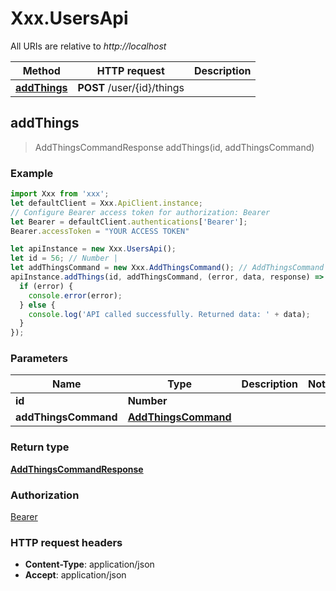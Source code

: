 # Xxx.UsersApi

All URIs are relative to *http://localhost*

Method | HTTP request | Description
------------- | ------------- | -------------
[**addThings**](UsersApi.md#addThings) | **POST** /user/{id}/things | 



## addThings

> AddThingsCommandResponse addThings(id, addThingsCommand)



### Example

```javascript
import Xxx from 'xxx';
let defaultClient = Xxx.ApiClient.instance;
// Configure Bearer access token for authorization: Bearer
let Bearer = defaultClient.authentications['Bearer'];
Bearer.accessToken = "YOUR ACCESS TOKEN"

let apiInstance = new Xxx.UsersApi();
let id = 56; // Number | 
let addThingsCommand = new Xxx.AddThingsCommand(); // AddThingsCommand | 
apiInstance.addThings(id, addThingsCommand, (error, data, response) => {
  if (error) {
    console.error(error);
  } else {
    console.log('API called successfully. Returned data: ' + data);
  }
});
```

### Parameters


Name | Type | Description  | Notes
------------- | ------------- | ------------- | -------------
 **id** | **Number**|  | 
 **addThingsCommand** | [**AddThingsCommand**](AddThingsCommand.md)|  | 

### Return type

[**AddThingsCommandResponse**](AddThingsCommandResponse.md)

### Authorization

[Bearer](../README.md#Bearer)

### HTTP request headers

- **Content-Type**: application/json
- **Accept**: application/json

